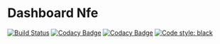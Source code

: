 # Dashboard Nfe

[![Build Status](https://travis-ci.org/nfeslim/dashboard_nfe.svg?branch=master)](https://travis-ci.org/nfeslim/dashboard_nfe)
[![Codacy Badge](https://api.codacy.com/project/badge/Grade/94ee79585be24e12b8e08898d6102f4a)](https://www.codacy.com/manual/nfeslim/dashboard_nfe?utm_source=github.com&amp;utm_medium=referral&amp;utm_content=nfeslim/dashboard_nfe&amp;utm_campaign=Badge_Grade)
[![Codacy Badge](https://api.codacy.com/project/badge/Coverage/94ee79585be24e12b8e08898d6102f4a)](https://www.codacy.com/manual/nfeslim/dashboard_nfe?utm_source=github.com&amp;utm_medium=referral&amp;utm_content=nfeslim/dashboard_nfe&amp;utm_campaign=Badge_Coverage)
[![Code style: black](https://img.shields.io/badge/code%20style-black-000000.svg)](https://github.com/ambv/black)